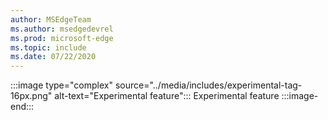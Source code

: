 ```yaml
---
author: MSEdgeTeam
ms.author: msedgedevrel
ms.prod: microsoft-edge
ms.topic: include
ms.date: 07/22/2020
---
```

:::image type="complex" source="../media/includes/experimental-tag-16px.png" alt-text="Experimental feature":::
   Experimental feature
:::image-end:::  

<!-- links -->  
